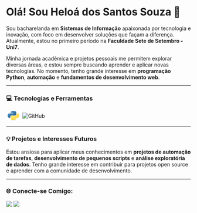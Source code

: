# Olá! Sou Heloá dos Santos Souza 👋

Sou bacharelanda em **Sistemas de Informação** apaixonada por tecnologia e inovação, com foco em desenvolver soluções que façam a diferença. Atualmente, estou no primeiro período na **Faculdade Sete de Setembro - Uni7**.

Minha jornada acadêmica e projetos pessoais me permitem explorar diversas áreas, e estou sempre buscando aprender e aplicar novas tecnologias. No momento, tenho grande interesse em **programação Python**, **automação** e **fundamentos de desenvolvimento web**.

---

### 💻 Tecnologias e Ferramentas

<img align="center" alt="Python" height="30" width="40" src="https://raw.githubusercontent.com/devicons/devicon/master/icons/python/python-original.svg">
<img align="center" alt="GitHub" height="30" width="40" src="https://cdn.jsdelivr.net/gh/devicons/devicon/icons/github/github-original.svg">

---

### 💡 Projetos e Interesses Futuros

Estou ansiosa para aplicar meus conhecimentos em **projetos de automação de tarefas**, **desenvolvimento de pequenos scripts** e **análise exploratória de dados**. Tenho grande interesse em contribuir para projetos open source e aprender com a comunidade de desenvolvimento.

---

### 🌐 Conecte-se Comigo:

<a href="https://www.linkedin.com/in/(/helo%C3%A1-souza-320249339/)" target="_blank"><img src="https://img.shields.io/badge/-LinkedIn-%230077B5?style=for-the-badge&logo=linkedin&logoColor=white" target="_blank"></a>
<a href="mailto:heloadssouza@gmail.com"><img src="https://img.shields.io/badge/-Gmail-%23333?style=for-the-badge&logo=gmail&logoColor=white" target="_blank"></a>
